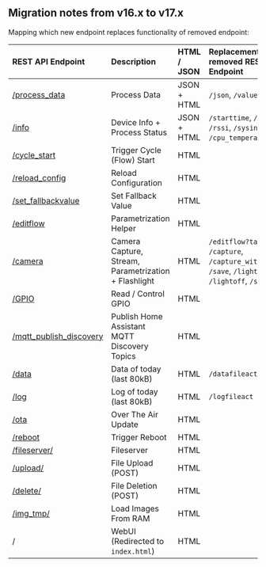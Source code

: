 ## Migration notes from v16.x to v17.x

Mapping which new endpoint replaces functionality of removed endpoint:

| REST API Endpoint                    | Description                                        | HTML / JSON | Replacement for removed REST APT Endpoint      
|:-------------------------------------|:---------------------------------------------------|:------------|:-----------
| [/process_data](process_data.md)     | Process Data                                       | JSON + HTML | `/json`, `/value` 
| [/info](info.md)                     | Device Info + Process Status                       | JSON + HTML | `/starttime`, `/uptime`, `/rssi`, `/sysinfo`, `/cpu_temperature`, `/heap` 
| [/cycle_start](cycle_start.md)       | Trigger Cycle (Flow) Start                         | HTML        | 
| [/reload_config](reload_config.md)   | Reload Configuration                               | HTML        | 
| [/set_fallbackvalue](set_fallbackvalue.md) | Set Fallback Value                           | HTML        | 
| [/editflow](editflow.md)             | Parametrization Helper                             | HTML        |
| [/camera](camera.md)                 | Camera Capture, Stream, Parametrization + Flashlight| HTML       | `/editflow?task=test_take`, `/capture`, `/capture_with_flashlight`, `/save`, `/lighton`, `/lightoff`, `/stream`
| [/GPIO](gpio.md)                     | Read / Control GPIO                                | HTML        | 
| [/mqtt_publish_discovery](mqtt_publish_discovery.md)|Publish Home Assistant MQTT Discovery Topics| HTML | 
| [/data](data.md)                     | Data of today (last 80kB)                          | HTML        | `/datafileact`
| [/log](log.md)                       | Log of today (last 80kB)                           | HTML        | `/logfileact`
| [/ota](ota.md)                       | Over The Air Update                                | HTML        | 
| [/reboot](reboot.md)                 | Trigger Reboot                                     | HTML        | 
| [/fileserver/](fileserver.md)        | Fileserver                                         | HTML        | 
| [/upload/](upload.md)                | File Upload (POST)                                 | HTML        | 
| [/delete/](delete.md)                | File Deletion (POST)                               | HTML        | 
| [/img_tmp/](img_tmp.md)              | Load Images From RAM                               | HTML        | 
| /                                    | WebUI (Redirected to `index.html`)                 | HTML        | 